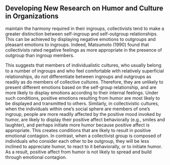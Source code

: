 ## Developing New Research on Humor and Culture in Organizations

maintain the harmony required in their ingroups, collectivists tend to make a greater distinction between self-ingroup and self-outgroup relationships. This can be achieved by displaying negative emotions to outgroups and pleasant emotions to ingroups. Indeed, Matsumoto (1990) found that collectivists rated negative feelings as more appropriate in the presence of outgroup than ingroup members.

This suggests that members of individualistic cultures, who usually belong to a number of ingroups and who feel comfortable with relatively superﬁcial relationships, do not differentiate between ingroups and outgroups as readily as do members of collective cultures. Therefore, they are unlikely to present different emotions based on the self-group relationship, and are more likely to display emotions according to their internal feelings. Under such conditions, positive emotions resulting from humor are most likely to be displayed and transmitted to others. Similarly, in collectivistic cultures, when the individuals within one’s social sphere are members of one’s ingroup, people are more readily affected by the positive mood invoked by humor, are likely to display their positive affect behaviorally (e.g., smiles and laughter), and perhaps initiate more humor because positive affect is appropriate. This creates conditions that are likely to result in positive emotional contagion. In contrast, when a collectivist group is composed of individuals who consider each other to be outgroup, they will be less inclined to appreciate humor, to react to it behaviorally, or to initiate humor. As a result, positive affect from humor is not likely to spread and build through emotional contagion.